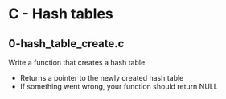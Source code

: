 # C - Hash tables

## 0-hash_table_create.c
Write a function that creates a hash table
- Returns a pointer to the newly created hash table
- If something went wrong, your function should return NULL
